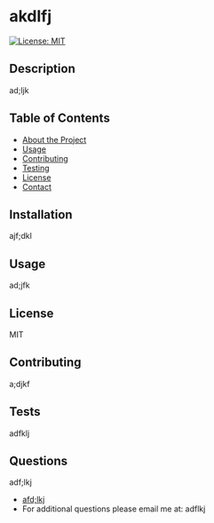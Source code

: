 # akdlfj

  [![License: MIT](https://img.shields.io/badge/License-MIT-yellow.svg)](https://opensource.org/licenses/MIT)

  

  ## Description

  ad;ljk

  ## Table of Contents
  
  - [About the Project](#about-the-project)
  - [Usage](#usage)
  - [Contributing](#contributing)
  - [Testing](#testing)
  - [License](#license)
  - [Contact](#contact)
  
  ## Installation

  ajf;dkl

  ## Usage
  
  ad;jfk
    
  ## License
  
  MIT

  ## Contributing
  
  a;djkf
  
  ## Tests
  
  adfklj

  ## Questions
  
  adf;lkj
  - [afd;lkj](https://github.com/afd;lkj)
  - For additional questions please email me at: adflkj
